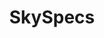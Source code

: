 ---
title: SkySpecs
slug: "skyspecs"
type: "job"
startYear: "2016"
endYear: "present"
draft: false
tags: []
---